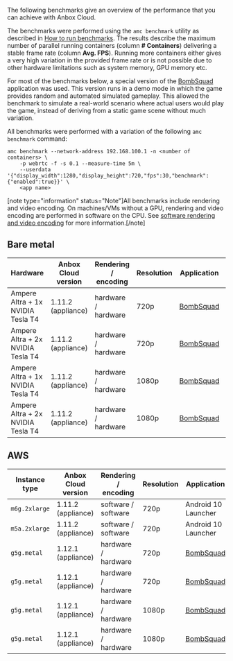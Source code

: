 The following benchmarks give an overview of the performance that you can achieve with Anbox Cloud.

The benchmarks were performed using the `amc benchmark` utility as described in [How to run benchmarks](https://discourse.ubuntu.com/t/benchmarking-a-deployment/17770). The results describe the maximum number of parallel running containers (column **# Containers**) delivering a stable frame rate (column **Avg. FPS**). Running more containers either gives a very high variation in the provided frame rate or is not possible due to other hardware limitations such as system memory, GPU memory etc.

For most of the benchmarks below, a special version of the [BombSquad](https://www.froemling.net/apps/bombsquad) application was used. This version runs in a demo mode in which the game provides random and automated simulated gameplay. This allowed the benchmark to simulate a real-world scenario where actual users would play the game, instead of deriving from a static game scene without much variation.

All benchmarks were performed with a variation of the following `amc benchmark` command:

    amc benchmark --network-address 192.168.100.1 -n <number of containers> \
        -p webrtc -f -s 0.1 --measure-time 5m \
        --userdata '{"display_width":1280,"display_height":720,"fps":30,"benchmark":{"enabled":true}}' \
        <app name>

[note type="information" status="Note"]All benchmarks include rendering and video encoding. On machines/VMs without a GPU, rendering and video encoding are performed in software on the CPU. See [software rendering and video encoding](https://discourse.ubuntu.com/t/17768#software-rendering) for more information.[/note]

## Bare metal

| Hardware     | Anbox Cloud version | Rendering / encoding | Resolution | Application     | # Containers | Avg. FPS |
|-------------------------------------|---------------------|----------------------|------------|---------------------|--------------|---------|
| Ampere Altra + 1x NVIDIA Tesla T4   | 1.11.2 (appliance)  | hardware / hardware  | 720p       | [BombSquad](https://www.froemling.net/apps/bombsquad)    | 30           | 29      |
| Ampere Altra + 2x NVIDIA Tesla T4   | 1.11.2 (appliance)  | hardware / hardware  | 720p       | [BombSquad](https://www.froemling.net/apps/bombsquad)    | 55           | 29      |
| Ampere Altra + 1x NVIDIA Tesla T4   | 1.11.2 (appliance)  | hardware / hardware  | 1080p      | [BombSquad](https://www.froemling.net/apps/bombsquad)    | 20           | 28      |
| Ampere Altra + 2x NVIDIA Tesla T4   | 1.11.2 (appliance)  | hardware / hardware  | 1080p      | [BombSquad](https://www.froemling.net/apps/bombsquad)    | 50           | 26      |

## AWS

| Instance type | Anbox Cloud version | Rendering / encoding | Resolution | Application         | # Containers | Avg. FPS |
|---------------|---------------------|----------------------|------------|---------------------|--------------|---------|
| `m6g.2xlarge` | 1.11.2 (appliance)  | software / software  | 720p       | Android 10 Launcher | 3            | 20      |
| `m5a.2xlarge` | 1.11.2 (appliance)  | software / software  | 720p       | Android 10 Launcher | 3            | 13      |
| `g5g.metal`   | 1.12.1 (appliance)  | hardware / hardware  | 720p       | [BombSquad](https://www.froemling.net/apps/bombsquad) | 55 | 28 |
| `g5g.metal`   | 1.12.1 (appliance)  | hardware / hardware  | 720p       | [BombSquad](https://www.froemling.net/apps/bombsquad) | 40 | 55 |
| `g5g.metal`   | 1.12.1 (appliance)  | hardware / hardware  | 1080p      | [BombSquad](https://www.froemling.net/apps/bombsquad) | 40 | 27 |
| `g5g.metal`   | 1.12.1 (appliance)  | hardware / hardware  | 1080p      | [BombSquad](https://www.froemling.net/apps/bombsquad) | 20 | 57 |
